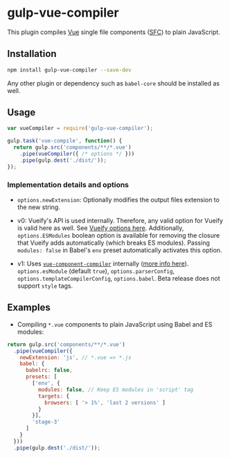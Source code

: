 # gulp-vue-compiler

This plugin compiles [Vue](https://vuejs.org/) single file components ([SFC](https://vuejs.org/v2/guide/single-file-components.html)) to plain JavaScript.

## Installation

```bash
npm install gulp-vue-compiler --save-dev
```

Any other plugin or dependency such as `babel-core` should be installed as well.


## Usage

```javascript
var vueCompiler = require('gulp-vue-compiler');

gulp.task('vue-compile', function() {
  return gulp.src('components/**/*.vue')
    .pipe(vueCompiler({ /* options */ }))
    .pipe(gulp.dest('./dist/'));
});
```

### Implementation details and options

* `options.newExtension`: Optionally modifies the output files extension to the new string.

* v0: Vueify's API is used internally. Therefore, any valid option for Vueify is valid here as well. See [Vueify options here](https://github.com/vuejs/vueify#configuring-options). Additionally, `options.ESModules` boolean option is available for removing the closure that Vueify adds automatically (which breaks ES modules). Passing `modules: false` in Babel's `env` preset automatically activates this option.

* v1: Uses [`vue-component-compiler`](https://github.com/vuejs/vue-component-compiler) internally ([more info here](https://github.com/vuejs/vue-component-compiler/issues/28)). `options.esModule` (default `true`), `options.parserConfig`, `options.templateCompilerConfig`, `options.babel`. Beta release does not support `style` tags.

## Examples

* Compiling `*.vue` components to plain JavaScript using Babel and ES modules:

```javascript
return gulp.src('components/**/*.vue')
  .pipe(vueCompiler({
    newExtension: 'js', // *.vue => *.js
    babel: {
      babelrc: false,
      presets: [
        ['env', {
          modules: false, // Keep ES modules in 'script' tag
          targets: {
            browsers: [ '> 1%', 'last 2 versions' ]
          }
        }],
        'stage-3'
      ]
    }
  }))
  .pipe(gulp.dest('./dist/'));
```
